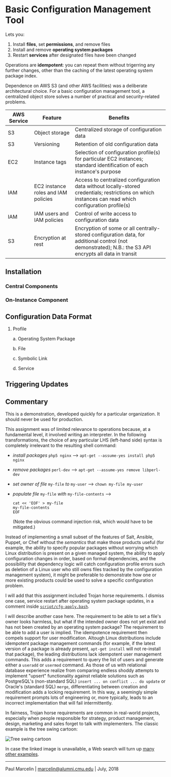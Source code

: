 # Basic Configuration Management Tool

Lets you:

1. Install **files**, set **permissions**, and remove files
3. Install and remove **operating system packages**
3. Restart **services** after designated files have been changed
 
Operations are **idempotent**: you can repeat them without trigerring any further changes, other than the caching of the latest operating system package index.

Dependence on AWS S3 (and other AWS facilities) was a deliberate architectural choice. For a basic configuration management tool, a centralized object store solves a number of practical and security-related problems.

|AWS Service|Feature|Benefits|
|--|--|--|
|S3|Object storage|Centralized storage of configuration data|
|S3|Versioning|Retention of old configuration data|
|EC2|Instance tags|Selection of configuration profile(s) for particular EC2 instances; standard identification of each instance's purpose|
|IAM|EC2 instance roles and IAM policies|Access to centralized configuration data without locally-stored credentials; restrictions on which instances can read which configuration profile(s)|
|IAM|IAM users and IAM policies|Control of write access to configuration data|
|S3|Encryption at rest|Encryption of some or all centrally-stored configuration data, for additional control (not demonstrated); N.B.: the S3 API encrypts all data in transit|

## Installation

### Central Components

### On-Instance Component

## Configuration Data Format

1. Profile

   a. Operating System Package

   b. File

   c. Symbolic Link

   d. Service

## Triggering Updates

## Commentary

This is a demonstration, developed quickly for a particular organization. It should never be used for production. 

This assignment was of limited relevance to operations because, at a fundamental level, it involved writing an interpreter. In the following transformations, the choice of any particular LHS (left-hand side) syntax is completely irrelevant to the resulting shell command:

 * _install packages_ `php5 nginx` ⟶ `apt-get --assume-yes install php5 nginx`
 
 * _remove packages_ `perl-dev` ⟶ `apt-get --assume-yes remove libperl-dev`
 
 * _set owner of file_ `my-file` _to_ `my-user` ⟶ `chown my-file my-user`

 * _populate file_ `my-file` _with_ `my-file-contents` ⟶
 
   ```
   cat << 'EOF' > my-file
   my-file-contents
   EOF
   ```
   
   (Note the obvious command injection risk, which would have to be mitigated.)

Instead of implementing a small subset of the features of Salt, Ansible, Puppet, or Chef without the _semantics_ that make those products useful (for example, the ability to specify popular packages without worrying which Linux distribution is present on a given managed system, the ability to apply configuration changes in order, based on formal dependencies, and the possibility that dependency logic will catch configuration profile errors such as deletion of a Linux user who still owns files tracked by the configuration management system), it might be preferable to demonstrate how one or more existing products could be used to solve a specific configuration problem.

I will add that this assignment included Trojan horse requirements. I dismiss one case, service restart after operating system package updates, in a comment inside [`script/cfg-apply.bash`](/script/cfg-apply.bash).

I will describe another case here. The requirement to be able to set a file's owner looks harmless, but what if the intended owner does not yet exist and has not been created by an operating system package? The requirement to be able to add a user is implied. The idempotence requirement then compels support for user modification. Altough Linux distributions include idempotent package management commands (for example, if the latest version of a package is already present, `apt-get install` will not re-install that package), the leading distributions lack idempotent user management commands. This adds a requirement to query the list of users and generate either a `useradd` or `usermod` command. As those of us with relational database experience realize from comparing endless shoddy attempts to implement "upsert" functionality against reliable solutions such as PostgreSQL's (non-standard SQL) `insert ... on conflict ... do update` or Oracle's (standard SQL) `merge`, differentiating between creation and modification adds a locking requirement. In this way, a seemingly simple requirement prompts lots of engineering or, more typically, leads to an incorrect implementation that will fail intermittently.

In fairness, Trojan horse requirements are common in real-world projects, especially when people responsible for strategy, product management, design, marketing and sales forget to talk with implementers. The classic example is the tree swing cartoon:

![Tree swing cartoon](https://fisher.osu.edu/blogs/gradlife/files/Lack-Of-Working-Link.jpg)

In case the linked image is unavailable, a Web search will turn up [many other examples](https://duckduckgo.com/?ia=images&q=tree+swing+cartoon).

---

Paul Marcelin | <marcelin@alumni.cmu.edu> | July, 2018
